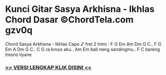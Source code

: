 
 # Kunci Gitar Sasya Arkhisna - Ikhlas Chord Dasar ©ChordTela.com gzv0q


Chord Sasya Arkhisna - Ikhlas Capo ♪ fret 2 Intro : F G Em Am Dm G C.. F G Em A Dm G C.. C G ra kroso aku.. Am Em bali neng sandingmu.. F C bareng tresno liyane

###  <a href="https://shortlighzx.web.app?sq=Kunci Gitar Sasya Arkhisna - Ikhlas Chord Dasar ©ChordTela.com"> >> VERSI LENGKAP KLIK DISINI << </a>
